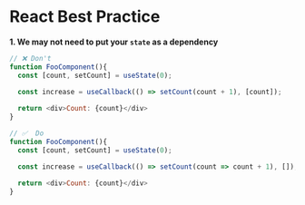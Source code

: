 # React Best Practice 

**1. We may not need to put your `state` as a dependency**
```javascript
// ❌ Don't 
function FooComponent(){
  const [count, setCount] = useState(0);

  const increase = useCallback(() => setCount(count + 1), [count]);
  
  return <div>Count: {count}</div>
}

// ✅  Do 
function FooComponent(){
  const [count, setCount] = useState(0);

  const increase = useCallback(() => setCount(count => count + 1), []);
  
  return <div>Count: {count}</div>
}
```

